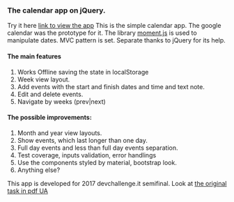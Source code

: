 ### The calendar app on jQuery. 
Try it here [link to view the app](https://vitalikplus.github.io/calendar-devchallenge/ "calendar for devchallenge.it app")
This is the simple calendar app. The google calendar was the prototype for it. 
The library [moment.js](https://momentjs.com/ "moment.js library") is used to manipulate dates. 
MVC pattern is set. 
Separate thanks to jQuery for its help.  

#### The main features 
1. Works Offline saving the state in localStorage
2. Week view layout.
3. Add events with the start and finish dates and time and text note.
4. Edit and delete events. 
5. Navigate by weeks (prev|next)  

#### The possible improvements: 
1. Month and year view layouts. 
2. Show events, which last longer than one day.
3. Full day events and less than full day events separation.  
4. Test coverage, inputs validation, error handlings 
5. Use the components styled by material, bootstrap look.
6. Anything else? 

This app is developed for 2017 devchallenge.it semifinal. Look at [the original task in pdf UA](https://github.com/vitalikplus/calendar-devchallenge/blob/gh-pages/devchallenge-task-description-FE-JS-semifinal.pdf "task description")